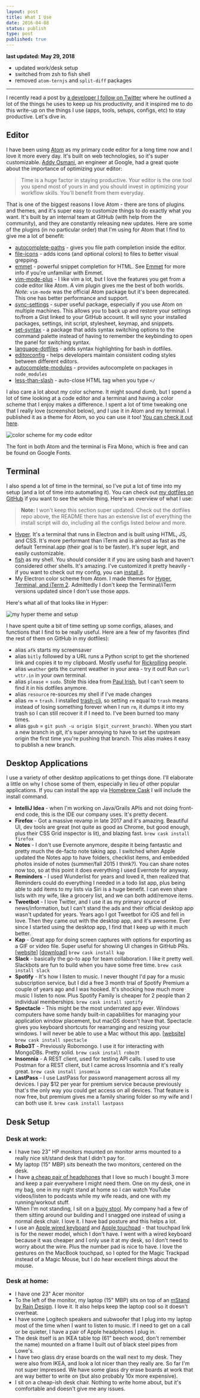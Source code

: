 ```yaml
---
layout: post
title: What I Use
date: 2016-04-08
status: publish
type: post
published: true
---
```


**last updated: May 29, 2018**

- updated work/desk setup
- switched from zsh to fish shell
- removed `atom-ternjs` and `split-diff` packages
---

I recently read a post by [a developer I follow on Twitter](https://twitter.com/wesbos) where he outlined a lot of the things he uses to keep up his productivity, and it inspired me to do this write-up on the things I use (apps, tools, setups, configs, etc) to stay productive. Let's dive in.

## Editor

I have been using [Atom](https://atom.io) as my primary code editor for a long time now and I love it more every day. It's built on web technologies, so it's super customizable. [Addy Osmani](https://twitter.com/addyosmani), an engineer at Google, had a great quote about the importance of optimizing your editor:

> Time is a huge factor in staying productive. Your editor is the one tool you spend most of yours in and you should invest in optimizing your workflow skills. You'll benefit from them everyday.

That is one of the biggest reasons I love Atom - there are tons of plugins and themes, and it's super easy to customize things to do exactly what you want. It's built by an internal team at GitHub (with help from the community), and they are constantly releasing new updates. Here are some of the plugins (in no particular order) that I'm using for Atom that I find to give me a lot of benefit:

- [autocomplete-paths](https://atom.io/packages/autocomplete-paths) - gives you file path completion inside the editor.
- [file-icons](https://atom.io/packages/file-icons) - adds icons (and optional colors) to files to better visual grepping.
- [emmet](https://atom.io/packages/emmet) - powerful snippet completion for HTML. See [Emmet](http://emmet.io) for more info if you're unfamiliar with Emmet.
- [vim-mode-plus](https://atom.io/packages/vim-mode-plus) - I like vim a lot, but I love the features you get from a code editor like Atom. A vim plugin gives me the best of both worlds. *Note:* `vim-mode` was the official Atom package but it's been deprecated. This one has better performance and support.
- [sync-settings](https://atom.io/packages/sync-settings) - super useful package, especially if you use Atom on multiple machines. This allows you to back up and restore your settings to/from a Gist linked to your GitHub account. It will sync your installed packages, settings, init script, stylesheet, keymap, and snippets.
- [set-syntax](https://atom.io/packages/set-syntax) - a package that adds syntax switching options to the command palette instead of having to remember the keybinding to open the panel for switching syntax.
- [language-dotfiles](https://atom.io/packages/language-dotfiles) - adds syntax highlighting for bash in dotfiles.
- [editorconfig](https://atom.io/packages/editorconfig) - helps developers maintain consistent coding styles between different editors.
- [autocomplete-modules](https://atom.io/packages/autocomplete-modules) - provides autocomplete on packages in `node_modules`
- [less-than-slash](https://atom.io/packages/less-than-slash) - auto-close HTML tag when you type `</`

I also care a lot about my color scheme. It might sound dumb, but I spend a lot of time looking at a code editor and a terminal and having a color scheme that I enjoy makes a difference. I spent a lot of time tweaking one that I really love (screenshot below), and I use it in Atom and my terminal. I published it as a theme for Atom, so you can use it too! [You can check it out here](https://atom.io/themes/electron-highlighter-syntax).

![color scheme for my code editor](./atom.png)

The font in both Atom and the terminal is Fira Mono, which is free and can be found on Google Fonts.

## Terminal

I also spend a lot of time in the terminal, so I've put a lot of time into my setup (and a lot of time into automating it). You can check out [my dotfiles on GitHub](https://github.com/mikemcbride/dotfiles) if you want to see the whole thing. Here's an overview of what I use:

> **Note:** I won't keep this section super updated. Check out the dotfiles repo above, the README there has an extensive list of everything the install script will do, including all the configs listed below and more.

- [Hyper](https://hyper.is/). It's a terminal that runs in Electron and is built using HTML, JS, and CSS. It's more performant than iTerm and is almost as fast as the default Terminal.app (their goal is to be faster). It's super legit, and easily customizable.
- [fish](https://fishshell.com) as my shell. You should consider it if you are using bash and haven't considered other shells. It's amazing. I've customized it pretty heavily - if you want to check out my config, you can [install it](https://github.com/mikemcbride/dotfiles#setup).
- My Electron color scheme from Atom. I made themes for [Hyper](https://github.com/mikemcbride/hyper-electron-highlighter), [Terminal, and iTerm 2](https://github.com/mikemcbride/electron-terminal-colors). Admittedly I don't keep the Terminal/iTerm versions updated since I don't use those apps.

Here's what all of that looks like in Hyper:

![my hyper theme and setup](./hyper.png)

I have spent quite a bit of time setting up some configs, aliases, and functions that I find to be really useful. Here are a few of my favorites (find the rest of them on GitHub in my dotfiles):

- alias `afk` starts my screensaver
- alias `bitly` followed by a URL runs a Python script to get the shortened link and copies it to my clipboard. Mostly useful for [Rickrolling](https://en.wikipedia.org/wiki/Rickrolling) people.
- alias `weather` gets the current weather in your area - try it out! Run `curl wttr.in` in your own terminal.
- alias `please` = `sudo`. Stole this idea from [Paul Irish](https://github.com/paulirish/dotfiles), but I can't seem to find it in his dotfiles anymore.
- alias `resource` re-sources my shell if I've made changes
- alias `rm` = `trash`. I installed [trash-cli](https://github.com/sindresorhus/trash-cli), so setting `rm` equal to `trash` means instead of losing something forever when I run `rm`, it dumps it into my trash so I can still recover it if I need to. I've been burned too many times.
- alias `gpub` = `git push -u origin $(git_current_branch)`. When you start a new branch in git, it's super annoying to have to set the upstream origin the first time you're pushing that branch. This alias makes it easy to publish a new branch.

## Desktop Applications

I use a variety of other desktop applications to get things done. I'll elaborate a little on why I chose some of them, especially in lieu of other popular applications. If you can install the app via [Homebrew Cask](https://caskroom.io/) I will include the install command.

- **IntelliJ Idea** - when I'm working on Java/Grails APIs and not doing front-end code, this is the IDE our company uses. It's pretty decent.
- **Firefox** - Got a massive revamp in late 2017 and it's amazing. Beautiful UI, dev tools are great (not quite as good as Chrome, but good enough, plus their CSS Grid inspector is lit), and blazing fast. `brew cask install firefox`
- **Notes** - I don't use Evernote anymore, despite it being fantastic and pretty much the de-facto note taking app. I switched when Apple updated the Notes app to have folders, checklist items, and embedded photos inside of notes (summer/fall 2015 I think?). You can share notes now too, so at this point it does everything I used Evernote for anyway.
- **Reminders** - I used Wunderlist for years and loved it, then realized that Reminders could do everything I needed in a todo list app, plus being able to add items to my lists via Siri is a huge benefit. I can even share lists with my wife, like a grocery list, and we can both add/remove items.
- **Tweetbot** - I love Twitter, and I use it as my primary source of news/information, but I can't stand the ads and their official desktop app wasn't updated for years. Years ago I got Tweetbot for iOS and fell in love. Then they came out with the desktop app, and it's awesome. Ever since I started using the desktop app, I find that I keep up with it much better.
- **Kap** - Great app for doing screen captures with options for exporting as a GIF or video file. Super useful for showing UI changes in GitHub PRs. [[website](https://getkap.co/)] [[download](https://getkap.co/download)] `brew cask install kap`
- **Slack** - basically the go-to app for team collaboration. I like it pretty well. Slackbots are fun to build when you have some free time. `brew cask install slack`
- **Spotify** - It's how I listen to music. I never thought I'd pay for a music subscription service, but I did a free 3 month trial of Spotify Premium a couple of years ago and I was hooked. It's shocking how much more music I listen to now. Plus Spotify Family is cheaper for 2 people than 2 individual memberships. `brew cask install spotify`
- **Spectacle** - This might be the most underrated app ever. Windows computers have some handy built-in capabilities for managing your application window placement, but macOS doesn't have that. Spectacle gives you keyboard shortcuts for rearranging and resizing your windows. I will never be able to use a Mac without this app. [[website](https://www.spectacleapp.com/)] `brew cask install spectacle`
- **Robo3T** - Previously Robomongo. I use it for interacting with MongoDBs. Pretty solid. `brew cask install robo3t`
- **Insomnia** - A REST client, used for testing API calls. I used to use Postman for a REST client, but I came across Insomnia and it's really great. `brew cask install insomnia`
- **LastPass** - I use LastPass for password management across all my devices. I pay $12 per year for premium service because previously that's the only way you could get access on all devices. That feature is now free, but premium gives me a family sharing folder so my wife and I can both use it. `brew cask install lastpass`

## Desk Setup

### Desk at work:

- I have two 23" HP monitors mounted on monitor arms mounted to a really nice sit/stand desk that I didn't pay for.
- My laptop (15" MBP) sits beneath the two monitors, centered on the desk.
- I have [a cheap pair of headphones](https://smile.amazon.com/Panasonic-Headphones-RP-HJE120-K-Comfort-Fit-Compatible/dp/B003EM6AOG/ref=sr_1_1?ie=UTF8&qid=1474258166&sr=8-1&keywords=panasonic%2Bheadphones&th=1) that I love so much I bought 3 more and keep a pair everywhere I might need them. One on my desk, one in my bag, one in my night stand at home so I can watch YouTube videos/listen to podcasts while my wife reads, and one with my running/workout stuff.
- When I'm not standing, I sit on a [buoy stool](http://moddea.com/2013/06/20/buoy-multifunctional-chair/). My company had a few of them sitting around our building and I snagged one instead of using a normal desk chair. I love it. I have bad posture and this helps a lot.
- I use an [Apple wired keyboard](http://smile.amazon.com/Apple-Keyboard-Compatible-v-10-6-8-MB110LL/dp/B005DPF08E) and [Apple touchpad](http://smile.amazon.com/Apple-MJ2R2LL-A-Magic-Trackpad/dp/B016QO5YWC) - that touchpad link is for the newer model, which I don't have. I went with a wired keyboard because it was cheaper and I only use it at my desk, so I don't need to worry about the wire. Plus the number pad is nice to have. I love the gestures on the MacBook touchpad, so I opted for the Magic Trackpad instead of a Magic Mouse, but I do hear excellent things about the mouse.

### Desk at home:

- I have one 23" Acer monitor
- To the left of the monitor, my laptop (15" MBP) sits on top of an [mStand by Rain Design](http://smile.amazon.com/Rain-Design-10032-mStand-Laptop/dp/B000OOYECC). I love it. It also helps keep the laptop cool so it doesn't overheat.
- I have some Logitech speakers and subwoofer that I plug into my laptop most of the time when I want to listen to music. If I need to get on a call or be quieter, I have a pair of Apple headphones I plug in.
- The desk itself is an IKEA table top (61" beech wood, don't remember the name) mounted on a frame I built out of black steel pipes from Lowe's.
- I have two glass dry erase boards on the wall next to my desk. They were also from IKEA, and look a lot nicer than they really are. So far I'm not super impressed. We have some glass dry erase boards at work that are way better to write on (but also probably 10x more expensive).
- I sit on a cheap-ish desk chair. Nothing to write home about, but it's comfortable and doesn't give me any issues.
